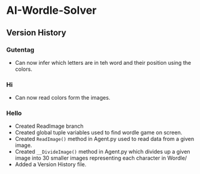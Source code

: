 # AI-Wordle-Solver

## Version History

### Gutentag

- Can now infer which letters are in teh word and their position using the colors.

### Hi

- Can now read colors form the images.

### Hello

- Created ReadImage branch
- Created global tuple variables used to find wordle game on screen.
- Created `ReadImage()` method in Agent.py used to read data from a given image.
- Created `__DivideImage()` method in Agent.py which divides up a given image into 30 smaller images representing each character in Wordle/
- Added a Version History file.
